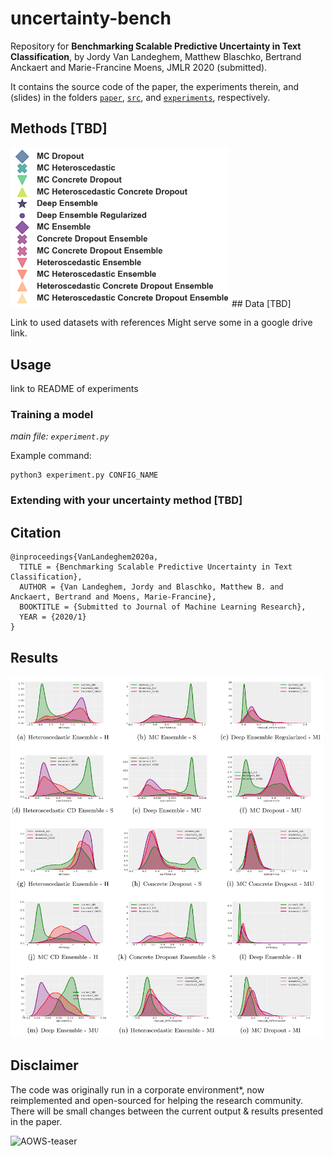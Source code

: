# uncertainty-bench
Repository for **Benchmarking Scalable Predictive Uncertainty in Text Classification**, by Jordy Van Landeghem, Matthew Blaschko, Bertrand Anckaert and Marie-Francine Moens, JMLR 2020 (submitted).

It contains the source code of the paper, the experiments therein, and (slides) 
in the folders [`paper`](./paper), [`src`](./src), and [`experiments`](./experiments), respectively.

<!---
<img src="https://user-images.githubusercontent.com/5989894/82336026-5a9f2e80-99ea-11ea-8141-facbcf9fd60d.gif" width="350" alt="AOWS-teaser">
--->

## Methods [TBD]

<img src="/paper/images/legend_diversity.png" width="350" alt="Methods and identifiers">
<!---
![Alt text](/papers//to/img.jpg?raw=true "Optional Title")
--->
## Data [TBD]

Link to used datasets with references
Might serve some in a google drive link.

## Usage

link to README of experiments

### Training a model
_main file: `experiment.py`_

Example command:
```
python3 experiment.py CONFIG_NAME
```

### Extending with your uncertainty method [TBD]


## Citation
```
@inproceedings{VanLandeghem2020a,
  TITLE = {Benchmarking Scalable Predictive Uncertainty in Text Classification},
  AUTHOR = {Van Landeghem, Jordy and Blaschko, Matthew B. and Anckaert, Bertrand and Moens, Marie-Francine},
  BOOKTITLE = {Submitted to Journal of Machine Learning Research},
  YEAR = {2020/1}
}
```

## Results

<img src="/paper/images/single.png" width="500" alt="KDE plots of uncertainty in OOD detection task">


## Disclaimer
The code was originally run in a corporate environment*, now reimplemented and open-sourced for helping the research community. 
There will be small changes between the current output & results presented in the paper.


<img src="https://contract.fit/wp-content/uploads/2019/11/logo-2.png" width="350" alt="AOWS-teaser">
